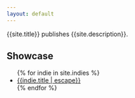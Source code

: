```yaml
---
layout: default
---
```


{{site.title}} publishes {{site.description}}.

<h2 id="showcase">Showcase</h2>

<ul class="indies">
{% for indie in site.indies %}
<li><a href="{{indie.url}}">{{indie.title | escape}}</a></li>
{% endfor %}
</ul>
